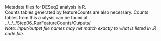 Metadata files for DESeq2 analysis in R. \
Counts tables generated by featureCounts are also necessary.
Counts tables from this analysis can be found at ../../../Step06_RunFeatureCounts/Outputs/ \
*Note: Input/output file names may not match exactly to what is listed in .R code file.*
